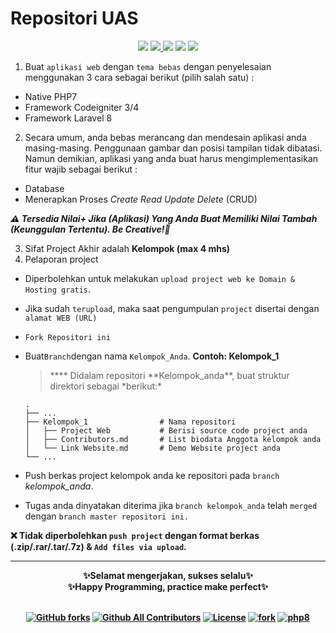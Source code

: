 # Repositori UAS

<p align="center">
<a href="#"><img src="https://img.shields.io/badge/KMK-FT3109-orange"></a>
<a href="#"><img src="https://img.shields.io/badge/UAS-Pengembangan%20Aplikasi%20Berbasis%20Web-brightgreen">
<a href="#"><img src="https://img.shields.io/badge/Semester-IV-red"></a>
<a href="#"><img src="https://img.shields.io/badge/Jurusan-Teknik%20Informatika-yellowgreen"></a>
<a href="#"><img src="https://img.shields.io/badge/Kelas-A-blue"><a/>
</p>

1. Buat `aplikasi web` dengan `tema bebas` dengan penyelesaian menggunakan 3 cara sebagai berikut (pilih salah satu) :

- Native PHP7
- Framework Codeigniter 3/4
- Framework Laravel 8

2. Secara umum, anda bebas merancang dan mendesain aplikasi anda masing-masing. Penggunaan gambar dan posisi tampilan tidak dibatasi. Namun demikian, aplikasi yang anda buat harus mengimplementasikan fitur wajib sebagai berikut :

- Database
- Menerapkan Proses _Create Read Update Delete_ (CRUD)

_**⚠️ Tersedia Nilai+ Jika (Aplikasi) Yang Anda Buat Memiliki Nilai Tambah (Keunggulan Tertentu). Be Creative!🎉**_

3. Sifat Project Akhir adalah **Kelompok (max 4 mhs)**
4. Pelaporan project

- Diperbolehkan untuk melakukan `upload project web ke Domain & Hosting gratis`.
- Jika sudah `terupload`, maka saat pengumpulan `project` disertai dengan `alamat WEB (URL)`
- `Fork Repositori ini`
- Buat`Branch`dengan nama `Kelompok_Anda`. **Contoh: Kelompok_1**

  > \***\* Didalam repositori **Kelompok_anda\**, buat struktur direktori sebagai *berikut:\*

      .
      ├── ...
      ├── Kelompok_1                # Nama repositori
      │   ├── Project Web           # Berisi source code project anda
      │   ├── Contributors.md       # List biodata Anggota kelompok anda
      │   └── Link Website.md       # Demo Website project anda
      └── ...

- Push berkas project kelompok anda ke repositori pada `branch` _kelompok_anda_.
- Tugas anda dinyatakan diterima jika `branch kelompok_anda` telah `merged `dengan `branch master repositori ini.`

**❌ Tidak diperbolehkan `push project` dengan format berkas (.zip/.rar/.tar/.7z) & `Add files via upload`.**

---

<!-- Alignment options!!!!! -->
<div align="center">
<b>✨Selamat mengerjakan, sukses selalu✨<br>✨Happy Programming, practice make perfect✨<b/>
</div><br/>

<!-- Alignment options!!!!! -->
<p align="center">
<a href="#"><img alt="GitHub forks" src="https://img.shields.io/github/forks/FT3109-PABWEB/UAS-A?style=social"></a>
<a href="#"><img alt="Github All Contributors" src="https://img.shields.io/github/all-contributors/PABWEB-A/UAS-A?style=social"></a>
<a href="#"><img src="https://poser.pugx.org/laravel/framework/license.svg" alt="License"></a>
<a href="#"><img src="https://img.shields.io/badge/VSCode-1.56.2-informational?style=flat&logo=visual-studio-code&logoColor=white&color=007ACC"alt="fork"></a>
<a href="#"><img src="https://img.shields.io/badge/PHP-8.0-brightgreen.svg?style=flat&logo=php&logoColor=white&color=777BB4"alt="php8"><a/>
</p>
